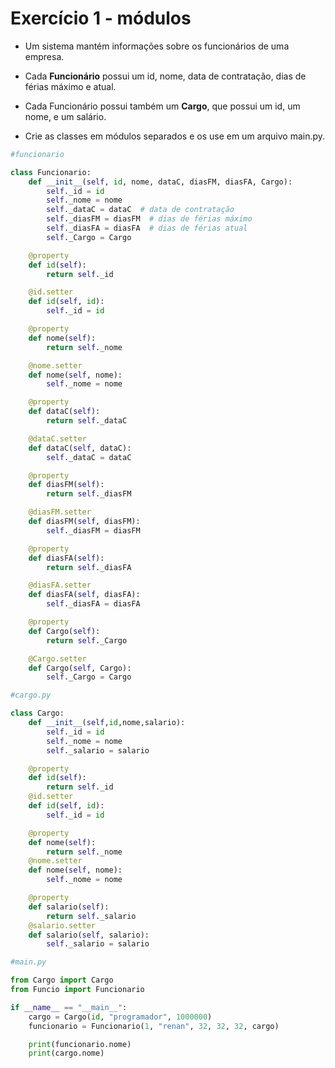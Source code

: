 # Exercício 1 - módulos

- Um sistema mantém informações sobre os funcionários de uma empresa.

- Cada **Funcionário** possui um id, nome, data de contratação, dias de férias máximo e atual.

- Cada Funcionário possui também um **Cargo**, que possui um id, um nome, e um salário.

- Crie as classes em módulos separados e os use em um arquivo main.py.


```python
#funcionario

class Funcionario:
    def __init__(self, id, nome, dataC, diasFM, diasFA, Cargo):
        self._id = id
        self._nome = nome
        self._dataC = dataC  # data de contratação
        self._diasFM = diasFM  # dias de férias máximo
        self._diasFA = diasFA  # dias de férias atual
        self._Cargo = Cargo

    @property
    def id(self):
        return self._id

    @id.setter
    def id(self, id):
        self._id = id

    @property
    def nome(self):
        return self._nome

    @nome.setter
    def nome(self, nome):
        self._nome = nome

    @property
    def dataC(self):
        return self._dataC

    @dataC.setter
    def dataC(self, dataC):
        self._dataC = dataC

    @property
    def diasFM(self):
        return self._diasFM

    @diasFM.setter
    def diasFM(self, diasFM):
        self._diasFM = diasFM

    @property
    def diasFA(self):
        return self._diasFA

    @diasFA.setter
    def diasFA(self, diasFA):
        self._diasFA = diasFA

    @property
    def Cargo(self):
        return self._Cargo

    @Cargo.setter
    def Cargo(self, Cargo):
        self._Cargo = Cargo

```

```python
#cargo.py

class Cargo:
    def __init__(self,id,nome,salario):
        self._id = id
        self._nome = nome
        self._salario = salario

    @property
    def id(self):
        return self._id
    @id.setter
    def id(self, id):
        self._id = id

    @property
    def nome(self):
        return self._nome
    @nome.setter
    def nome(self, nome):
        self._nome = nome

    @property
    def salario(self):
        return self._salario
    @salario.setter
    def salario(self, salario):
        self._salario = salario

```

```python
#main.py

from Cargo import Cargo
from Funcio import Funcionario

if __name__ == "__main__":
    cargo = Cargo(id, "programador", 1000000)
    funcionario = Funcionario(1, "renan", 32, 32, 32, cargo)

    print(funcionario.nome)
    print(cargo.nome)
```